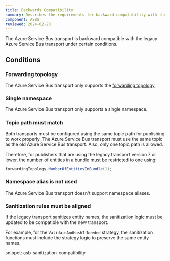 ```yaml
---
title: Backwards Compatibility
summary: Describes the requirements for backward compatibility with the legacy Azure Service Bus
component: ASBS
reviewed: 2024-02-20
---
```


The Azure Service Bus transport is backward compatible with the legacy Azure Service Bus transport under certain conditions.

## Conditions

### Forwarding topology

The Azure Service Bus transport only supports the [forwarding topology](/transports/azure-service-bus/topology.md).

### Single namespace

The Azure Service Bus transport only supports a single namespace.

### Topic path must match

Both transports must be configured using the same topic path for publishing to work properly. The Azure Service Bus transport must use the same topic as the old Azure Service Bus transport. Also, only one topic path is allowed.

Therefore, for publishers that are using the legacy transport version 7 or lower, the number of entities in a bundle must be restricted to one using:

```csharp
forwardingTopology.NumberOfEntitiesInBundle(1);
```

### Namespace alias is not used

The Azure Service Bus transport doesn't support namespace aliases.

### Sanitization rules must be aligned

If the legacy transport [sanitizes](/transports/azure-service-bus/configuration.md#entity-creation) entity names, the sanitization logic must be updated to be compatible with the new transport.

For example, for the `ValidateAndHashIfNeeded` strategy, the sanitization functions must include the strategy logic to preserve the same entity names.

snippet: asb-sanitization-compatibility
